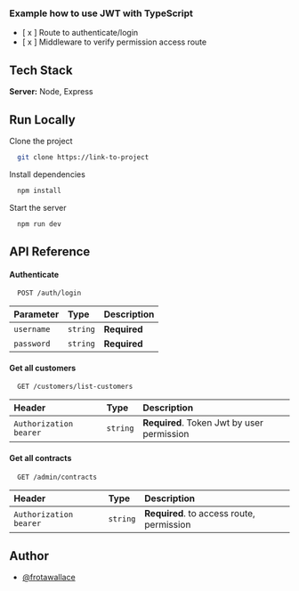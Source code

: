 ### Example how to use JWT with TypeScript

- [ x ]  Route to authenticate/login
- [ x ]  Middleware to verify permission access route
## Tech Stack

**Server:** Node, Express


## Run Locally

Clone the project

```bash
  git clone https://link-to-project
```

Install dependencies

```bash
  npm install
```

Start the server

```bash
  npm run dev
```


## API Reference

#### Authenticate

```http
  POST /auth/login
```

| Parameter | Type     | Description                |
| :-------- | :------- | :------------------------- |
| `username` | `string` | **Required** |
| `password` | `string` | **Required** |

#### Get all customers

```http
  GET /customers/list-customers
```

| Header | Type     | Description                |
| :-------- | :------- | :------------------------- |
| `Authorization bearer` | `string` | **Required**. Token Jwt by user permission |

#### Get all contracts

```http
  GET /admin/contracts
```

| Header | Type     | Description                       |
| :-------- | :------- | :-------------------------------- |
| `Authorization bearer` | `string` | **Required**. to access route, permission |



## Author

- [@frotawallace](https://www.github.com/wallacefrota)

